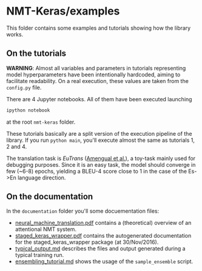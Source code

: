 # NMT-Keras/examples

This folder contains some examples and tutorials showing how the library works.
 
## On the tutorials

**WARNING**: Almost all variables and parameters in tutorials representing model hyperparameters have been intentionally hardcoded, aiming to  facilitate readability. On a real execution, these values are taken from the `config.py` file.
 
 There are 4 Jupyter notebooks. All of them have been executed launching 
 
 ```bash
ipython notebook
  ```
at the root `nmt-keras` folder.

These tutorials basically are a split version of the execution pipeline of the library. If you run `python main`, you'll execute almost the same as tutorials 1, 2 and 4. 
   
The translation task is *EuTrans* ([Amengual et al.](http://link.springer.com/article/10.1023/A:1011116115948)), a toy-task mainly used for debugging purposes.
Since it is an easy task, the model should converge in few (~6-8) epochs, yielding a BLEU-4 score close to 1 in the case of the Es->En language direction.

## On the documentation

In the `documentation` folder you'll some docuementation files:

* [neural_machine_translation.pdf](https://github.com/lvapeab/nmt-keras/blob/master/examples/documentation/neural_machine_translation.pdf) contains a (theoretical) overview of an attentional NMT system.
* [staged_keras_wrapper.pdf](https://github.com/lvapeab/nmt-keras/blob/master/examples/documentation/staged_keras_wrapper.pdf) contains the autogenerated documentation for the staged_keras_wrapper package (at 30/Nov/2016).
* [typical_output.md](https://github.com/lvapeab/nmt-keras/blob/master/examples/documentation/typical_output.md) describes the files and output generated during a typical training run.
* [ensembling_tutorial.md](https://github.com/lvapeab/nmt-keras/blob/master/examples/documentation/ensembling_tutorial.md) shows the usage of the `sample_ensemble` script.
